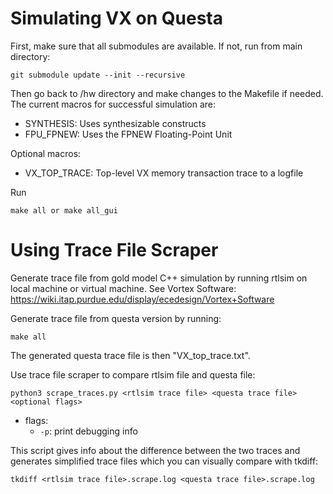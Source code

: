 
# Simulating VX on Questa

First, make sure that all submodules are available. If not, run from main directory: 
```
git submodule update --init --recursive

```

Then go back to /hw directory and make changes to the Makefile if needed. The current macros for successful simulation are:  

* SYNTHESIS: Uses synthesizable constructs 
* FPU_FPNEW: Uses the FPNEW Floating-Point Unit

Optional macros: 

* VX_TOP_TRACE: Top-level VX memory transaction trace to a logfile


Run
```
make all or make all_gui

```
  
  
# Using Trace File Scraper

Generate trace file from gold model C++ simulation by running rtlsim on local machine or virtual machine. See Vortex Software:  
https://wiki.itap.purdue.edu/display/ecedesign/Vortex+Software

Generate trace file from questa version by running:
```
make all
```
The generated questa trace file is then "VX_top_trace.txt".  

Use trace file scraper to compare rtlsim file and questa file:
```
python3 scrape_traces.py <rtlsim trace file> <questa trace file> <optional flags>
```
- flags:  
  - ``-p``: print debugging info

This script gives info about the difference between the two traces and generates simplified trace files which you can visually compare with tkdiff:
```
tkdiff <rtlsim trace file>.scrape.log <questa trace file>.scrape.log
```
